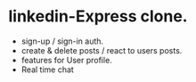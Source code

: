 # linkedin-Express clone.
- sign-up / sign-in auth.
- create  & delete posts / react to users posts.
- features for User profile.
- Real time chat
